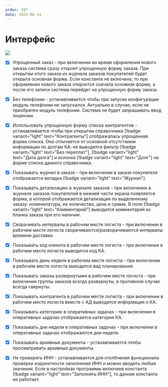 ```yaml
---
order: 397
date: 2023-06-14
---
```

# Интерфейс

![](/images/Персональные_настройки_интерфейс.jpg)

- [x] Упрощенный заказ - при включении во время оформления нового заказа система сразу откроет упрощенную форму заказа. При открытии этого заказа из журнала заказов покупателей будет открыта основная форма. Если константа не включена, то при оформлении нового заказа откроется сначала основная форма, а после его записи система перейдет на упрощенную форму заказа.

- [x] Без телефонии - устанавливается чтобы при запуске конфигурации модуль телефонии не запускался. Актуально в случае, если не приобретен модуль телефонии. Система не будет запрашивать ввод лицензии.

- [x] Использовать упрощенную форму списка контрагентов -  устанавливается чтобы при открытии справочника  [!badge variant="light" text="Контрагенты"] отображалась упрощенная форма списка. Она отличается от основной отсутствием информации по долгам КА: не выводится фильтр [!badge variant="light" text="Без переплат"], [!badge variant="light" text="Дата долга"] и колонка [!badge variant="light" text="Долг"] на форме списка данного справочника.

- [x] Показывать журнал в заказе - при включении в заказе покупателя отображается вкладка [!badge variant="light" text="Журнал"].

- [x] Показывать детализацию в журнале заказов - при включении в журнале заказов покупателей в нижней части экрана появляется форма, в которой отображается детализация по выделенному заказу: номенклатура, ее количество, цена и сумма. В поле [!badge variant="light" text="Комментарий"] выводится комментарий из бланка заказа при его наличии. 

- [x] Сворачивать интервалы в рабочем месте логиста - при включении в рабочем месте логиста сворачиваются/разворачиваются интервалы времени доставки.

- [x] Показывать код клиента в рабочем месте логиста - при включении в рабочем месте логиста выводится код КА.

- [x] Показывать день недели в рабочем месте логиста - при включении в рабочем месте логиста выводится вид планирования.

- [x] Показывать заказы развернутыми в рабочем месте логиста - при включении группы заказов всегда развернуты, в противном случае всегда свернуты.

- [x] Показывать контрагента в рабочем месте логиста - при включении в рабочем месте логиста вместе с АД выводится информация о КА.

- [x] Показывать категорию в оперативных задачах - при включении в оперативных задачах отображается категория КА.

- [x] Показывать дни недели в оперативных задачах - при включении в оперативных задачах отображаются дни недели.

- [x] Показывать архивные документы - устанавливается чтобы просматривать архивные документы. 

- [x] Не проверять ИНН - устанавливается для отклбчения функционала проверки корректности заполнения ИНН и можно вводить любые значения. Если в настройках программы включена константа [!badge variant="light" text="Заполнять ИНН"], то данная константа не работает.
